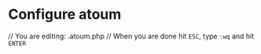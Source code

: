 # Configure atoum

// You are editing: .atoum.php
// When you are done hit `ESC`, type `:wq` and hit `ENTER`
